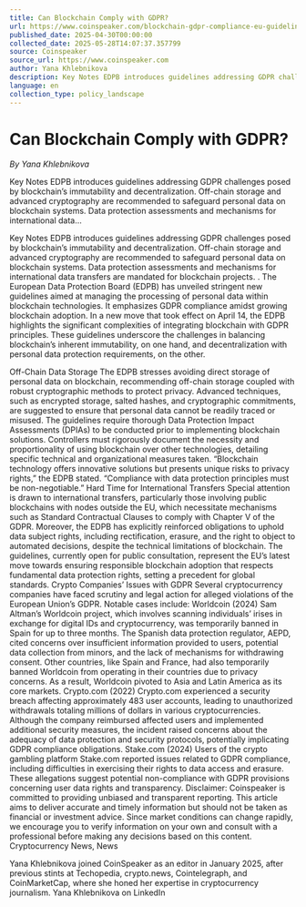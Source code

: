 ```yaml
---
title: Can Blockchain Comply with GDPR?
url: https://www.coinspeaker.com/blockchain-gdpr-compliance-eu-guidelines/
published_date: 2025-04-30T00:00:00
collected_date: 2025-05-28T14:07:37.357799
source: Coinspeaker
source_url: https://www.coinspeaker.com
author: Yana Khlebnikova
description: Key Notes EDPB introduces guidelines addressing GDPR challenges posed by blockchain’s immutability and decentralization. Off-chain storage and advanced cryptography are recommended to safeguard personal data on blockchain systems. Data protection assessments and mechanisms for international data...
language: en
collection_type: policy_landscape
---
```


# Can Blockchain Comply with GDPR?

*By Yana Khlebnikova*

Key Notes EDPB introduces guidelines addressing GDPR challenges posed by blockchain’s immutability and decentralization. Off-chain storage and advanced cryptography are recommended to safeguard personal data on blockchain systems. Data protection assessments and mechanisms for international data...

Key Notes EDPB introduces guidelines addressing GDPR challenges posed by blockchain’s immutability and decentralization. Off-chain storage and advanced cryptography are recommended to safeguard personal data on blockchain systems. Data protection assessments and mechanisms for international data transfers are mandated for blockchain projects.
. 
 The European Data Protection Board (EDPB) has unveiled stringent new guidelines aimed at managing the processing of personal data within blockchain technologies. It emphasizes GDPR compliance amidst growing blockchain adoption. 
 In a new move that took effect on April 14, the EDPB highlights the significant complexities of integrating blockchain with GDPR principles. These guidelines underscore the challenges in balancing blockchain’s inherent immutability, on one hand, and decentralization with personal data protection requirements, on the other.
 
 Off-Chain Data Storage 
 The EDPB stresses avoiding direct storage of personal data on blockchain, recommending off-chain storage coupled with robust cryptographic methods to protect privacy. Advanced techniques, such as encrypted storage, salted hashes, and cryptographic commitments, are suggested to ensure that personal data cannot be readily traced or misused. 
 The guidelines require thorough Data Protection Impact Assessments (DPIAs) to be conducted prior to implementing blockchain solutions. Controllers must rigorously document the necessity and proportionality of using blockchain over other technologies, detailing specific technical and organizational measures taken. 
 “Blockchain technology offers innovative solutions but presents unique risks to privacy rights,” the EDPB stated. “Compliance with data protection principles must be non-negotiable.” 
 Hard Time for International Transfers 
 Special attention is drawn to international transfers, particularly those involving public blockchains with nodes outside the EU, which necessitate mechanisms such as Standard Contractual Clauses to comply with Chapter V of the GDPR. 
 Moreover, the EDPB has explicitly reinforced obligations to uphold data subject rights, including rectification, erasure, and the right to object to automated decisions, despite the technical limitations of blockchain. 
 The guidelines, currently open for public consultation, represent the EU’s latest move towards ensuring responsible blockchain adoption that respects fundamental data protection rights, setting a precedent for global standards. 
 Crypto Companies’ Issues with GDPR 
 Several cryptocurrency companies have faced scrutiny and legal action for alleged violations of the European Union’s GDPR. Notable cases include: 
 Worldcoin (2024) 
 Sam Altman’s Worldcoin project, which involves scanning individuals’ irises in exchange for digital IDs and cryptocurrency, was temporarily banned in Spain for up to three months. The Spanish data protection regulator, AEPD, cited concerns over insufficient information provided to users, potential data collection from minors, and the lack of mechanisms for withdrawing consent. Other countries, like Spain and France, had also temporarily banned Worldcoin from operating in their countries due to privacy concerns. As a result, Worldcoin pivoted to Asia and Latin America as its core markets. 
 Crypto.com (2022) 
 Crypto.com experienced a security breach affecting approximately 483 user accounts, leading to unauthorized withdrawals totaling millions of dollars in various cryptocurrencies. Although the company reimbursed affected users and implemented additional security measures, the incident raised concerns about the adequacy of data protection and security protocols, potentially implicating GDPR compliance obligations. 
 Stake.com (2024) 
 Users of the crypto gambling platform Stake.com reported issues related to GDPR compliance, including difficulties in exercising their rights to data access and erasure. These allegations suggest potential non-compliance with GDPR provisions concerning user data rights and transparency. 
 Disclaimer: Coinspeaker is committed to providing unbiased and transparent reporting. This article aims to deliver accurate and timely information but should not be taken as financial or investment advice. Since market conditions can change rapidly, we encourage you to verify information on your own and consult with a professional before making any decisions based on this content. Cryptocurrency News, News

Yana Khlebnikova joined CoinSpeaker as an editor in January 2025, after previous stints at Techopedia, crypto.news, Cointelegraph, and CoinMarketCap, where she honed her expertise in cryptocurrency journalism. 
 Yana Khlebnikova on LinkedIn